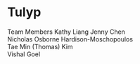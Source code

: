 # Tulyp 

Team Members
Kathy Liang	
Jenny Chen						
Nicholas Osborne Hardison-Moschopoulos		
Tae Min (Thomas) Kim					
Vishal Goel						
